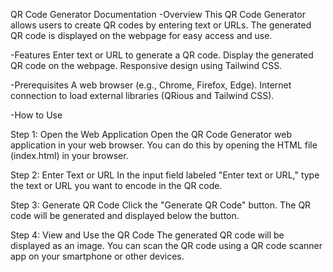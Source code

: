 QR Code Generator Documentation
-Overview
This QR Code Generator allows users to create QR codes by entering text or URLs. The generated QR code is displayed on the webpage for easy access and use.

-Features
Enter text or URL to generate a QR code.
Display the generated QR code on the webpage.
Responsive design using Tailwind CSS.

-Prerequisites
A web browser (e.g., Chrome, Firefox, Edge).
Internet connection to load external libraries (QRious and Tailwind CSS).

-How to Use

Step 1: Open the Web Application
Open the QR Code Generator web application in your web browser. You can do this by opening the HTML file (index.html) in your browser.

Step 2: Enter Text or URL
In the input field labeled "Enter text or URL," type the text or URL you want to encode in the QR code.

Step 3: Generate QR Code
Click the "Generate QR Code" button. The QR code will be generated and displayed below the button.

Step 4: View and Use the QR Code
The generated QR code will be displayed as an image. You can scan the QR code using a QR code scanner app on your smartphone or other devices.
